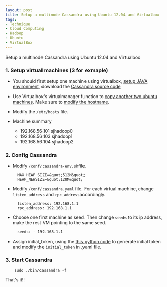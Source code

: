 ```yaml
---
layout: post
title: Setup a multinode Cassandra using Ubuntu 12.04 and Virtualbox
tags:
- Technique
- Cloud Computing
- Hadoop
- Ubuntu
- VirtualBox
---
```


Setup a multinode Cassandra using Ubuntu 12.04 and Virtualbox

### 1. Setup virtual machines (3 for exmaple)

- You should first setup one machine using virtualbox, <a href="http://anotherbug.com/blog/2011/10/ubuntu-11-04_install_java/">setup JAVA environment</a>, download the <a href="http://www.apache.org/dyn/closer.cgi?path=/cassandra/1.1.1/apache-cassandra-1.1.1-bin.tar.gz">Cassandra source code</a> 

- Use Virtualbox's virtualmanager function to <a href="http://anotherbug.com/blog/2012/05/virtualbox-%E4%BF%AE%E6%94%B9uuid%E5%AE%9E%E7%8E%B0%E7%A1%AC%E7%9B%98%E5%A4%8D%E5%88%B6/">copy another two ubuntu machines</a>. Make sure to <a href="http://anotherbug.com/blog/2012/04/%E5%A6%82%E4%BD%95%E4%BF%AE%E6%94%B9ubuntu%E7%9A%84hostname/">modify the hostname</a>.
 
- Modify the	`/etc/hosts` file. 
- Machine summary      
	- 192.168.56.101 sjhadoop0
	- 192.168.56.103 sjhadoop1
   - 192.168.56.104 sjhadoop2
   
### 2. Config Cassandra
- Modify `/conf/cassandra-env.sh`file.

		MAX_HEAP_SIZE=&quot;512M&quot;
		HEAP_NEWSIZE=&quot;128M&quot;

- Modify `/conf/cassandra.yaml` file. For each virtual machine, change `listen_address` and `rpc_address`accordingly.

		listen_address: 192.168.1.1
		rpc_address: 192.168.1.1

- Choose one first machine as seed. Then change `seeds` to its ip address, make the rest VM pointing to the same seed.

		seeds: - 192.168.1.1

- Assign initial_token, using the <a href="http://anotherbug.com/blog/nodeToken.py">this python code</a> to generate initial token and modify the `initial_token` in .yaml file.

### 3. Start Cassandra

		sudo ./bin/cassandra -f

That's it!!